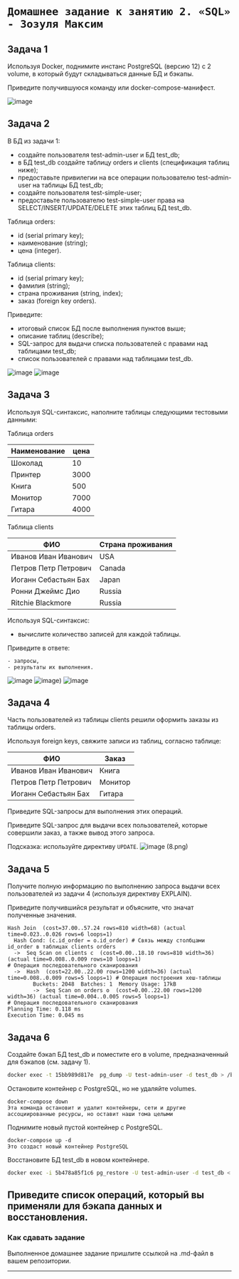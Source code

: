 # `Домашнее задание к занятию 2. «SQL» - Зозуля Максим`



## Задача 1

Используя Docker, поднимите инстанс PostgreSQL (версию 12) c 2 volume, 
в который будут складываться данные БД и бэкапы.

Приведите получившуюся команду или docker-compose-манифест.

![image](1.png)

## Задача 2

В БД из задачи 1: 

- создайте пользователя test-admin-user и БД test_db;
- в БД test_db создайте таблицу orders и clients (спeцификация таблиц ниже);
- предоставьте привилегии на все операции пользователю test-admin-user на таблицы БД test_db;
- создайте пользователя test-simple-user;
- предоставьте пользователю test-simple-user права на SELECT/INSERT/UPDATE/DELETE этих таблиц БД test_db.

Таблица orders:

- id (serial primary key);
- наименование (string);
- цена (integer).

Таблица clients:

- id (serial primary key);
- фамилия (string);
- страна проживания (string, index);
- заказ (foreign key orders).

Приведите:

- итоговый список БД после выполнения пунктов выше;
- описание таблиц (describe);
- SQL-запрос для выдачи списка пользователей с правами над таблицами test_db;
- список пользователей с правами над таблицами test_db.

![image](2.png)
![image](3.png)

## Задача 3

Используя SQL-синтаксис, наполните таблицы следующими тестовыми данными:

Таблица orders

|Наименование|цена|
|------------|----|
|Шоколад| 10 |
|Принтер| 3000 |
|Книга| 500 |
|Монитор| 7000|
|Гитара| 4000|

Таблица clients

|ФИО|Страна проживания|
|------------|----|
|Иванов Иван Иванович| USA |
|Петров Петр Петрович| Canada |
|Иоганн Себастьян Бах| Japan |
|Ронни Джеймс Дио| Russia|
|Ritchie Blackmore| Russia|

Используя SQL-синтаксис:
- вычислите количество записей для каждой таблицы.

Приведите в ответе:

    - запросы,
    - результаты их выполнения.

![image](4.png)
![image](5.png))
![image](6.png)
## Задача 4

Часть пользователей из таблицы clients решили оформить заказы из таблицы orders.

Используя foreign keys, свяжите записи из таблиц, согласно таблице:

|ФИО|Заказ|
|------------|----|
|Иванов Иван Иванович| Книга |
|Петров Петр Петрович| Монитор |
|Иоганн Себастьян Бах| Гитара |

Приведите SQL-запросы для выполнения этих операций.

Приведите SQL-запрос для выдачи всех пользователей, которые совершили заказ, а также вывод этого запроса.
 
Подсказка: используйте директиву `UPDATE`.
![image](7.png)
(8.png)

## Задача 5

Получите полную информацию по выполнению запроса выдачи всех пользователей из задачи 4 
(используя директиву EXPLAIN).

Приведите получившийся результат и объясните, что значат полученные значения.

```
Hash Join  (cost=37.00..57.24 rows=810 width=68) (actual time=0.023..0.026 rows=6 loops=1) 
  Hash Cond: (c.id_order = o.id_order) # Связь между столбцами id_order в таблицах clients orders
  ->  Seq Scan on clients c  (cost=0.00..18.10 rows=810 width=36) (actual time=0.008..0.009 rows=10 loops=1)
# Операция последовательного сканирования
  ->  Hash  (cost=22.00..22.00 rows=1200 width=36) (actual time=0.008..0.009 rows=5 loops=1) # Операция построения хеш-таблицы
        Buckets: 2048  Batches: 1  Memory Usage: 17kB
        ->  Seq Scan on orders o  (cost=0.00..22.00 rows=1200 width=36) (actual time=0.004..0.005 rows=5 loops=1)
# Операция последовательного сканирования
Planning Time: 0.118 ms
Execution Time: 0.045 ms
```
## Задача 6

Создайте бэкап БД test_db и поместите его в volume, предназначенный для бэкапов (см. задачу 1).
```bash
docker exec -t 15bb989d817e  pg_dump -U test-admin-user -d test_db > /backups/test_db_backup.sql

```
Остановите контейнер с PostgreSQL, но не удаляйте volumes.
```
docker-compose down 
Эта команда остановит и удалит контейнеры, сети и другие ассоциированные ресурсы, но оставит наши тома целыми
```
Поднимите новый пустой контейнер с PostgreSQL.
```
docker-compose up -d 
Это создаст новый контейнер PostgreSQL

```
Восстановите БД test_db в новом контейнере.
```bash
docker exec -i 5b478a85f1c6 pg_restore -U test-admin-user -d test_db < /backups/test_db_backup.sql

```

Приведите список операций, который вы применяли для бэкапа данных и восстановления. 
---

### Как cдавать задание

Выполненное домашнее задание пришлите ссылкой на .md-файл в вашем репозитории.

---

